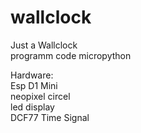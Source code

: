 # wallclock
Just a Wallclock<br>
programm code micropython<br>

Hardware:<br>
Esp D1 Mini <br>
neopixel circel<br>
led display<br>
DCF77 Time Signal

